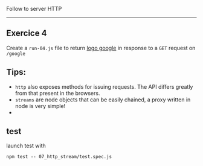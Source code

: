 Follow to server HTTP

---

## Exercice 4

Create a `run-04.js` file to return [logo google](https://www.google.fr/images/branding/googlelogo/2x/googlelogo_color_272x92dp.png) in response to a `GET` request on `/google`

## Tips:

- `http` also exposes methods for issuing requests. The API differs greatly from that present in the browsers.
- `streams` are node objects that can be easily chained, a proxy written in node is very simple!
- 
## test

launch test with

```
npm test -- 07_http_stream/test.spec.js
```

